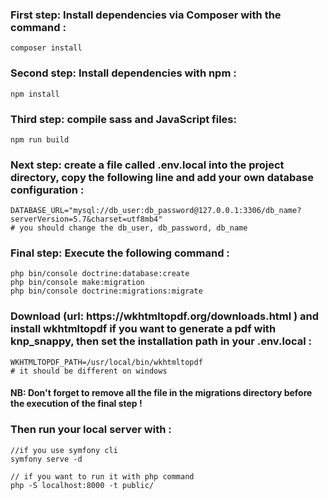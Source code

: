  <h3>First step: Install dependencies via Composer with the command :</h3>
  
    composer install
 
 <h3>Second step: Install dependencies with npm :</h3>

    npm install

 <h3>Third step: compile sass and JavaScript files:</h3>
 
    npm run build
    
 <h3>Next step: create a file called .env.local into the project directory, copy the following line and add your own database configuration :</h3>
 
    DATABASE_URL="mysql://db_user:db_password@127.0.0.1:3306/db_name?serverVersion=5.7&charset=utf8mb4"
    # you should change the db_user, db_password, db_name

 <h3>Final step: Execute the following command :</h3>
 
    php bin/console doctrine:database:create
    php bin/console make:migration
    php bin/console doctrine:migrations:migrate
    
 <h3>Download (url: https://wkhtmltopdf.org/downloads.html ) and install wkhtmltopdf if you want to generate a pdf with knp_snappy, then set the installation path in your .env.local :</h3>
 
    WKHTMLTOPDF_PATH=/usr/local/bin/wkhtmltopdf
    # it should be different on windows

<h4>NB: Don't forget to remove all the file in the migrations directory before the execution of the final step !</h4>

<h3>Then run your local server with : </h3>
    
    //if you use symfony cli
    symfony serve -d
    
    // if you want to run it with php command
    php -S localhost:8000 -t public/            
